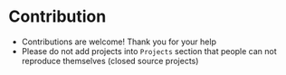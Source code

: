 # Contribution
- Contributions are welcome! Thank you for your help
- Please do not add projects into `Projects` section that people can not reproduce themselves (closed source projects)
